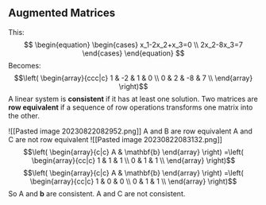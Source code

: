 ## Augmented Matrices
This:
$$
\begin{equation}
    \begin{cases}
	x_1-2x_2+x_3=0 \\
		2x_2-8x_3=7
    \end{cases}
\end{equation}
$$
Becomes:
$$\left( \begin{array}{ccc|c} 1 & -2 & 1 & 0 \\ 0 & 2 & -8 & 7 \\ \end{array} \right)$$
A linear system is **consistent** if it has at least one solution.
Two matrices are **row equivalent** if a sequence of row operations transforms one matrix into the other.

![[Pasted image 20230822082952.png]]
A and B are row equivalent
A and C are not row equivalent
![[Pasted image 20230822083132.png]]
$$\left( \begin{array}{c|c} A & \mathbf{b} \end{array} \right) =\left( \begin{array}{cc|c} 1 & 1 & 1 \\ 0 & 1 & 1 \\ \end{array} \right)$$
$$\left( \begin{array}{c|c} A & \mathbf{b} \end{array} \right) =\left( \begin{array}{cc|c} 1 & 0 & 0 \\ 0 & 1 & 1 \\ \end{array} \right)$$
So A and $\mathbf{b}$ are consistent.
A and C are not consistent.

